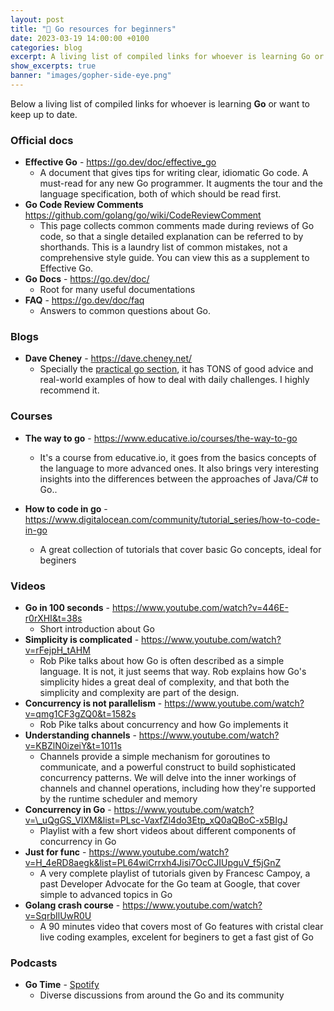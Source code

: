 ```yaml
---
layout: post
title: "🧠 Go resources for beginners"
date: 2023-03-19 14:00:00 +0100
categories: blog
excerpt: A living list of compiled links for whoever is learning Go or want to keep up to date with it
show_excerpts: true
banner: "images/gopher-side-eye.png"
---
```


Below a living list of compiled links for whoever is learning **Go** or want to keep up to date.

### Official docs

- **Effective Go** - <https://go.dev/doc/effective_go>
  - A document that gives tips for writing clear, idiomatic Go code. A must-read for any new Go programmer. It augments the tour and the language specification, both of which should be read first.
- **Go Code Review Comments** <https://github.com/golang/go/wiki/CodeReviewComment>
  - This page collects common comments made during reviews of Go code, so that a single detailed explanation can be referred to by shorthands. This is a laundry list of common mistakes, not a comprehensive style guide. You can view this as a supplement to Effective Go.
- **Go Docs** - <https://go.dev/doc/>
  - Root for many useful documentations
- **FAQ** - <https://go.dev/doc/faq>
  - Answers to common questions about Go.

### Blogs

- **Dave Cheney** - <https://dave.cheney.net/>
  - Specially the [practical go section](https://dave.cheney.net/practical-go), it has TONS of good advice and real-world examples of how to deal with daily challenges. I highly recommend it.

### Courses

- **The way to go** - <https://www.educative.io/courses/the-way-to-go>

  - It's a course from educative.io, it goes from the basics concepts of the language to more advanced ones. It also brings very interesting insights into the differences between the approaches of Java/C# to Go..

- **How to code in go** - <https://www.digitalocean.com/community/tutorial_series/how-to-code-in-go>
  - A great collection of tutorials that cover basic Go concepts, ideal for beginers

### Videos

- **Go in 100 seconds** - <https://www.youtube.com/watch?v=446E-r0rXHI&t=38s>
  - Short introduction about Go
- **Simplicity is complicated** - <https://www.youtube.com/watch?v=rFejpH_tAHM>
  - Rob Pike talks about how Go is often described as a simple language. It is not, it just seems that way. Rob explains how Go's simplicity hides a great deal of complexity, and that both the simplicity and complexity are part of the design.
- **Concurrency is not parallelism** - <https://www.youtube.com/watch?v=qmg1CF3gZQ0&t=1582s>
  - Rob Pike talks about concurrency and how Go implements it
- **Understanding channels** - <https://www.youtube.com/watch?v=KBZlN0izeiY&t=1011s>
  - Channels provide a simple mechanism for goroutines to communicate, and a powerful construct to build sophisticated concurrency patterns. We will delve into the inner workings of channels and channel operations, including how they're supported by the runtime scheduler and memory
- **Concurrency in Go** - <https://www.youtube.com/watch?v=\_uQgGS_VIXM&list=PLsc-VaxfZl4do3Etp_xQ0aQBoC-x5BIgJ>
  - Playlist with a few short videos about different components of concurrency in Go
- **Just for func** - <https://www.youtube.com/watch?v=H_4eRD8aegk&list=PL64wiCrrxh4Jisi7OcCJIUpguV_f5jGnZ>
  - A very complete playlist of tutorials given by Francesc Campoy, a past Developer Advocate for the Go team at Google, that cover simple to advanced topics in Go
- **Golang crash course** - <https://www.youtube.com/watch?v=SqrbIlUwR0U>
  - A 90 minutes video that covers most of Go features with cristal clear live coding examples, excelent for beginers to get a fast gist of Go

### Podcasts

- **Go Time** - [Spotify](https://open.spotify.com/show/2cKdcxETn7jDp7uJCwqmSE)
  - Diverse discussions from around the Go and its community

